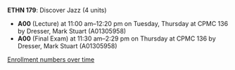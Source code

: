 **ETHN 179**: Discover Jazz (4 units)

- **A00** (Lecture) at 11:00 am–12:20 pm on Tuesday, Thursday at CPMC 136 by Dresser, Mark Stuart (A01305958)
- **A00** (Final Exam) at 11:30 am–2:29 pm on Thursday at CPMC 136 by Dresser, Mark Stuart (A01305958)

[Enrollment numbers over time](./ETHN179.tsv)
